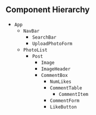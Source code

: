 ## Component Hierarchy

* `App`
  * `NavBar`
    * `SearchBar`
    * `UploadPhotoForm`
  * `PhotoList`
    * `Post`
      * `Image`
      * `ImageHeader`
      * `CommentBox`
        * `NumLikes`
        * `CommentTable`
          * `CommentItem`
        * `CommentForm`
        * `LikeButton`
